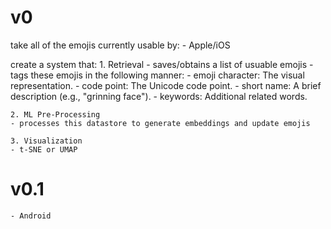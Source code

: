 # v0
take all of the emojis currently usable by:
    - Apple/iOS

create a system that:
    1. Retrieval
    - saves/obtains a list of usuable emojis
    - tags these emojis in the following manner:
        - emoji character: The visual representation.
        - code point: The Unicode code point.
        - short name: A brief description (e.g., "grinning face").
        - keywords: Additional related words.

    2. ML Pre-Processing
    - processes this datastore to generate embeddings and update emojis

    3. Visualization
    - t-SNE or UMAP 
# v0.1
    - Android